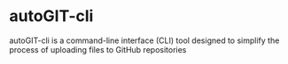 # autoGIT-cli
autoGIT-cli is a command-line interface (CLI) tool designed to simplify the process of uploading files to GitHub repositories
